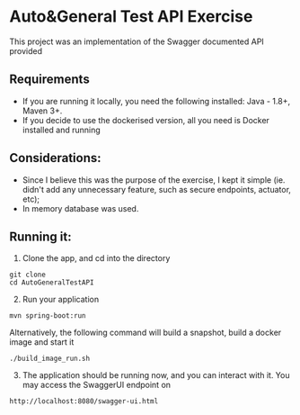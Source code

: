 Auto&General Test API Exercise
==============================

This project was an implementation of the Swagger documented API provided 

## Requirements

- If you are running it locally, you need the following installed:
    Java - 1.8+, Maven 3+.
- If you decide to use the dockerised version, all you need is Docker installed and running

## Considerations:

- Since I believe this was the purpose of the exercise, I kept it simple (ie. didn't add any unnecessary feature, such as secure endpoints, actuator, etc); 
- In memory database was used.

## Running it:

1. Clone the app, and cd into the directory
```
git clone
cd AutoGeneralTestAPI
```
2. Run your application
```
mvn spring-boot:run
```
Alternatively, the following command will build a snapshot, build a docker image and start it
```
./build_image_run.sh
```
 
3. The application should be running now, and you can interact with it. You may access the SwaggerUI endpoint on
```
http://localhost:8080/swagger-ui.html
```

